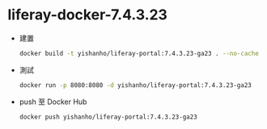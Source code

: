 # liferay-docker-7.4.3.23

* 建置

  ```bash
  docker build -t yishanho/liferay-portal:7.4.3.23-ga23 . --no-cache
  ```

* 測試

  ```bash
  docker run -p 8080:8080 -d yishanho/liferay-portal:7.4.3.23-ga23
  ```

* push 至 Docker Hub

  ```bash
  docker push yishanho/liferay-portal:7.4.3.23-ga23
  ```
